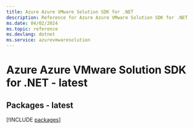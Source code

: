 ```yaml
---
title: Azure Azure VMware Solution SDK for .NET
description: Reference for Azure Azure VMware Solution SDK for .NET
ms.date: 04/02/2024
ms.topic: reference
ms.devlang: dotnet
ms.service: azurevmwaresolution
---
```

# Azure Azure VMware Solution SDK for .NET - latest
## Packages - latest
[!INCLUDE [packages](azure-vmware-solution-index.md)]